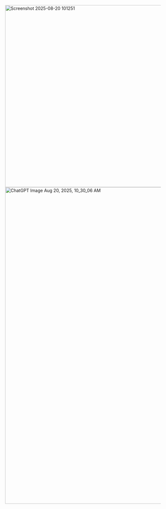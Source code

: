 

<img width="615" height="589" alt="Screenshot 2025-08-20 101251" src="https://github.com/user-attachments/assets/7715324e-c7da-460b-a04f-80bff40e49c6" />

<img width="1536" height="1024" alt="ChatGPT Image Aug 20, 2025, 10_30_06 AM" src="https://github.com/user-attachments/assets/7024fd54-19f7-4e4d-b216-776dc0c28452" />
